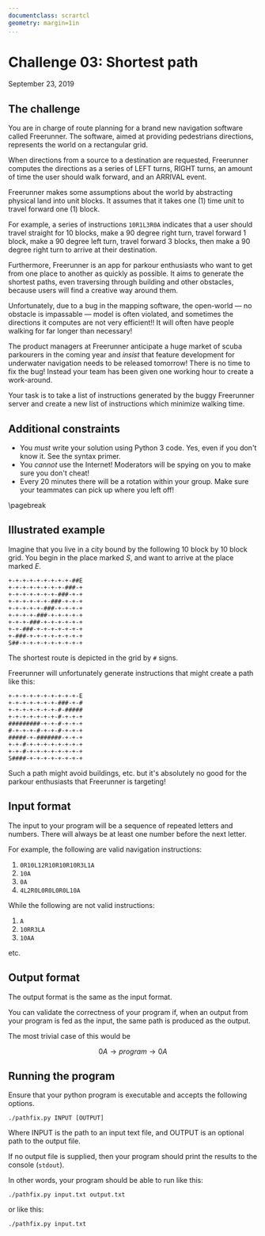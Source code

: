```yaml
---
documentclass: scrartcl
geometry: margin=1in
...
```


# Challenge 03: Shortest path

September 23, 2019

## The challenge

You are in charge of route planning for a brand new navigation software
called Freerunner. The software, aimed at providing pedestrians
directions, represents the world on a rectangular grid.

When directions from a source to a destination are requested, Freerunner
computes the directions as a series of LEFT turns, RIGHT turns, an
amount of time the user should walk forward, and an ARRIVAL event.

Freerunner makes some assumptions about the world by abstracting
physical land into unit blocks. It assumes that it takes one (1) time
unit to travel forward one (1) block.

For example, a series of instructions `10R1L3R0A` indicates that a user
should travel straight for 10 blocks, make a 90 degree right turn,
travel forward 1 block, make a 90 degree left turn, travel forward 3
blocks, then make a 90 degree right turn to arrive at their destination.

Furthermore, Freerunner is an app for parkour enthusiasts who want to
get from one place to another as quickly as possible. It aims to
generate the shortest paths, even traversing through building and other
obstacles, because users will find a creative way around them.

Unfortunately, due to a bug in the mapping software, the open-world
&mdash; no obstacle is impassable &mdash; model is often violated, and
sometimes the directions it computes are not very efficient!! It will
often have people walking for far longer than necessary!

The product managers at Freerunner anticipate a huge market of scuba
parkourers in the coming year and _insist_ that feature development for
underwater navigation needs to be released tomorrow! There is no
time to fix the bug! Instead your team has been given one working hour
to create a work-around.

Your task is to take a list of instructions generated by the buggy
Freerunner server and create a new list of instructions which minimize
walking time.

## Additional constraints

 - You _must_ write your solution using Python 3 code. Yes, even if you
   don't know it. See the syntax primer.
 - You _cannot_ use the Internet! Moderators will be spying on you to
   make sure you don't cheat!
 - Every 20 minutes there will be a rotation within your group. Make
   sure your teammates can pick up where you left off!

\pagebreak

## Illustrated example

Imagine that you live in a city bound by the following 10 block by 10
block grid. You begin in the place marked $S$, and want to arrive at the
place marked $E$.

```
+-+-+-+-+-+-+-+-+-##E
+-+-+-+-+-+-+-+-###-+
+-+-+-+-+-+-+-###-+-+
+-+-+-+-+-+-###-+-+-+
+-+-+-+-+-###-+-+-+-+
+-+-+-+-###-+-+-+-+-+
+-+-+-###-+-+-+-+-+-+
+-+-###-+-+-+-+-+-+-+
+-###-+-+-+-+-+-+-+-+
S##-+-+-+-+-+-+-+-+-+
```

The shortest route is depicted in the grid by `#` signs.

Freerunner will unfortunately generate instructions that might create a
path like this:

```
+-+-+-+-+-+-+-+-+-+-E
+-+-+-+-+-+-+-###-+-#
+-+-+-+-+-+-+-#-#####
+-+-+-+-+-+-+-#-+-+-+
#########-+-+-#-+-+-+
#-+-+-+-#-+-+-#-+-+-+
#####-+-#######-+-+-+
+-+-#-+-+-+-+-+-+-+-+
+-+-#-+-+-+-+-+-+-+-+
S####-+-+-+-+-+-+-+-+
```

Such a path might avoid buildings, etc. but it's absolutely no good for
the parkour enthusiasts that Freerunner is targeting!

## Input format

The input to your program will be a sequence of repeated letters and
numbers. There will always be at least one number before the next
letter.

For example, the following are valid navigation instructions:

 1. `0R10L12R10R10R10R3L1A`
 2. `10A`
 3. `0A`
 4. `4L2R0L0R0L0R0L10A`

While the following are not valid instructions:

 1. `A`
 2. `10RR3LA`
 3. `10AA`

etc.

## Output format

The output format is the same as the input format.

You can validate the correctness of your program if, when an output from
your program is fed as the input, the same path is produced as the
output.

The most trivial case of this would be

$$0A \rightarrow program \rightarrow 0A$$


## Running the program

Ensure that your python program is executable and accepts the following
options.

```
./pathfix.py INPUT [OUTPUT]
```

Where INPUT is the path to an input text file, and OUTPUT is an optional
path to the output file.

If no output file is supplied, then your program should print
the results to the console (`stdout`).

In other words, your program should be able to run like this:

```
./pathfix.py input.txt output.txt
```

or like this:

```
./pathfix.py input.txt
```
